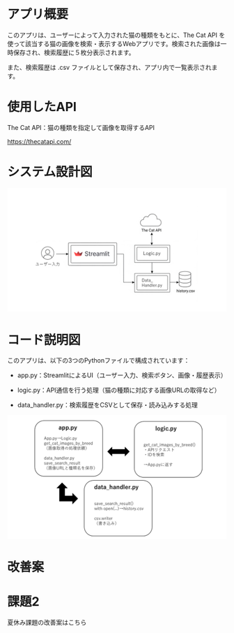# アプリ概要
このアプリは、ユーザーによって入力された猫の種類をもとに、The Cat API を使って該当する猫の画像を検索・表示するWebアプリです。検索された画像は一時保存され、検索履歴に５枚分表示されます。

また、検索履歴は .csv ファイルとして保存され、アプリ内で一覧表示されます。

# 使用したAPI
The Cat API：猫の種類を指定して画像を取得するAPI

https://thecatapi.com/


# システム設計図
![system_diagram](overview.png)


# コード説明図
このアプリは、以下の3つのPythonファイルで構成されています：

- app.py：StreamlitによるUI（ユーザー入力、検索ボタン、画像・履歴表示）

- logic.py：API通信を行う処理（猫の種類に対応する画像URLの取得など）

- data_handler.py：検索履歴をCSVとして保存・読み込みする処理

![layout_diagram](cord.png)


# 改善案

# 課題2
夏休み課題の改善案はこちら